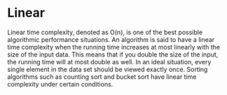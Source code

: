 # Linear

Linear time complexity, denoted as O(n), is one of the best possible algorithmic performance situations. An algorithm is said to have a linear time complexity when the running time increases at most linearly with the size of the input data. This means that if you double the size of the input, the running time will at most double as well. In an ideal situation, every single element in the data set should be viewed exactly once. Sorting algorithms such as counting sort and bucket sort have linear time complexity under certain conditions.